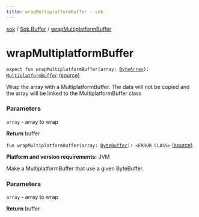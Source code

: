 ```yaml
---
title: wrapMultiplatformBuffer - sok
---
```


[sok](../index.html) / [Sok.Buffer](index.html) / [wrapMultiplatformBuffer](./wrap-multiplatform-buffer.html)

# wrapMultiplatformBuffer

`expect fun wrapMultiplatformBuffer(array: `[`ByteArray`](https://kotlinlang.org/api/latest/jvm/stdlib/kotlin/-byte-array/index.html)`): `[`MultiplatformBuffer`](-multiplatform-buffer/index.html) [(source)](https://github.com/SeekDaSky/Sok/tree/master/common/sok-common/src/Sok/Buffer/MultiplatformBuffer.kt#L477)

Wrap the array with a MultiplatformBuffer. The data will not be copied and the array will be linked to the
MultiplatformBuffer class

### Parameters

`array` - array to wrap

**Return**
buffer

`fun wrapMultiplatformBuffer(array: `[`ByteBuffer`](http://docs.oracle.com/javase/6/docs/api/java/nio/ByteBuffer.html)`): <ERROR CLASS>` [(source)](https://github.com/SeekDaSky/Sok/tree/master/jvm/sok-jvm/src/Sok/Buffer/JVMMultiplatformBuffer.kt#L310)

**Platform and version requirements:** JVM

Make a MultiplatformBuffer that use a given ByteBuffer.

### Parameters

`array` - array to wrap

**Return**
buffer

